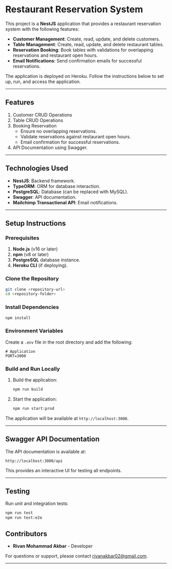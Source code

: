 
# Restaurant Reservation System

This project is a **NestJS** application that provides a restaurant reservation system with the following features:
- **Customer Management**: Create, read, update, and delete customers.
- **Table Management**: Create, read, update, and delete restaurant tables.
- **Reservation Booking**: Book tables with validations for overlapping reservations and restaurant open hours.
- **Email Notifications**: Send confirmation emails for successful reservations.

The application is deployed on Heroku. Follow the instructions below to set up, run, and access the application.

---

## Features
1. Customer CRUD Operations
2. Table CRUD Operations
3. Booking Reservation
   - Ensure no overlapping reservations.
   - Validate reservations against restaurant open hours.
   - Email confirmation for successful reservations.
4. API Documentation using Swagger.

---

## Technologies Used
- **NestJS**: Backend framework.
- **TypeORM**: ORM for database interaction.
- **PostgreSQL**: Database (can be replaced with MySQL).
- **Swagger**: API documentation.
- **Mailchimp Transactional API**: Email notifications.

---

## Setup Instructions

### Prerequisites
1. **Node.js** (v16 or later)
2. **npm** (v8 or later)
3. **PostgreSQL** database instance.
4. **Heroku CLI** (if deploying).

### Clone the Repository
```bash
git clone <repository-url>
cd <repository-folder>
```

### Install Dependencies
```bash
npm install
```

### Environment Variables
Create a `.env` file in the root directory and add the following:
```env
# Application
PORT=3000
```

### Build and Run Locally
1. Build the application:
   ```bash
   npm run build
   ```
2. Start the application:
   ```bash
   npm run start:prod
   ```

The application will be available at `http://localhost:3000`.

---

## Swagger API Documentation
The API documentation is available at:
```
http://localhost:3000/api
```
This provides an interactive UI for testing all endpoints.

---

## Testing
Run unit and integration tests:
```bash
npm run test
npm run test:e2e
```

## Contributors
- **Rivan Mohammad Akbar** - Developer

For questions or support, please contact [rivanakbar02@gmail.com](mailto:rivanakbar02@gmail.com).

---
